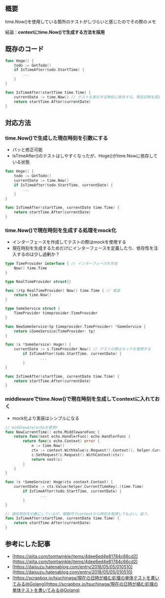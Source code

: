 
## 概要


time.Now()を使用している箇所のテストがしづらいと感じたのでその際のメモ


結論：**contextにtime.Now()で生成する方法を採用**


## 既存のコード


```go
func Hoge() {
	todo := GetTodo()
	if IsTimeAfter(todo.StartTime) {
		...
	}
}

func IsTimeAfter(startTime time.Time) {
	currentDate := time.Now() // テストを実行する時刻に依存する。現在日時を固定にしたい。
	return startTime.After(currentDate)
}

```


## 対応方法


### time.Now()で生成した現在時刻を引数にする

- パッと修正可能
- IsTimeAfter()のテストはしやすくなったが、Hoge()がtime.Nowに依存している状態

```go
func Hoge() {
	todo := GetTodo()
	currentDate := time.Now()
	if IsTimeAfter(todo.StartTime, currentDate) {
		...
	}
}

func IsTimeAfter(startTime, currentDate time.Time) {
	return startTime.After(currentDate)
}

```


### time.Now()で現在時刻を生成する処理をmock化

- インターフェースを作成してテストの際はmockを使用する
- 現在時刻を生成するためだけにインターフェースを定義したり、依存性を注入するのは少し過剰か？

```go
type TimeProvider interface { // インターフェースを作成
    Now() time.Time
}

type RealTimeProvider struct{}

func (rtp RealTimeProvider) Now() time.Time { // 実装
    return time.Now()
}
```


```go
type SomeService struct {
    TimeProvider timeprovider.TimeProvider
}

func NewSomeService(tp timeprovider.TimeProvider) *SomeService {
    return &SomeService{TimeProvider: tp}
}

func (s *SomeService) Hoge() {
    currentDate := s.TimeProvider.Now() // テストの際はモックを使用する
		if IsTimeAfter(todo.StartTime, currentDate) {
				...
		}
}

func IsTimeAfter(startTime, currentDate time.Time) {
	return startTime.After(currentDate)
}
```


### middlewareでtime.Now()で現在時刻を生成してcontextに入れておく

- mock化より実装はシンプルになる

```go
// middleware(echoを使用)
func NewCurrentTime() echo.MiddlewareFunc {
	return func(next echo.HandlerFunc) echo.HandlerFunc {
		return func(c echo.Context) error {
			n := time.Now()
			ctx := context.WithValue(c.Request().Context(), helper.CurrentTimeKey, n)
			c.SetRequest(c.Request().WithContext(ctx))
			return next(c)
		}
	}
}
```


```go
func (s *SomeService) Hoge(ctx context.Context) {
    currentDate := ctx.Value(helper.CurrentTimeKey).(time.Time)
		if IsTimeAfter(todo.StartTime, currentDate) {
				...
		}
}

// 現在時刻を引数にしているが、関数内でcontextから時刻を取得してもよい。迷う。
func IsTimeAfter(startTime, currentDate time.Time) {
	return startTime.After(currentDate)
}
```


## 参考にした記事

- [https://qiita.com/tomtwinkle/items/4dee6ed4e81784c66cd2](https://qiita.com/tomtwinkle/items/4dee6ed4e81784c66cd2)
- [https://daisuzu.hatenablog.com/entry/2018/05/05/010510](https://daisuzu.hatenablog.com/entry/2018/05/05/010510)
- [https://scrapbox.io/tsuchinaga/現在の日時が絡む処理の単体テストを書いてみる@Golang](https://scrapbox.io/tsuchinaga/現在の日時が絡む処理の単体テストを書いてみる@Golang)
